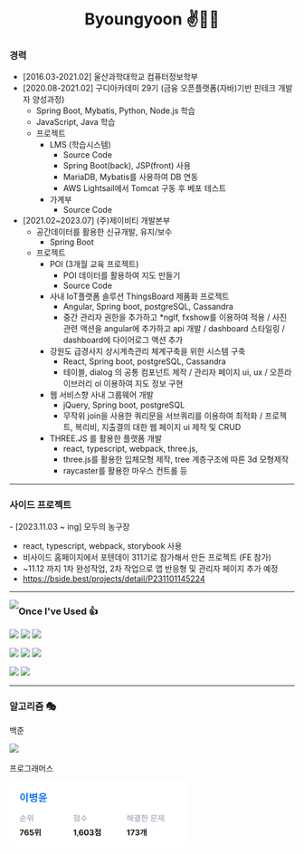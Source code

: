 <div align="center">
    
# Byoungyoon ✌🤞🤞

<div align="left">

### 경력

- [2016.03-2021.02] 울산과학대학교 컴퓨터정보학부
- [2020.08-2021.02] 구디아카데미 29기 (금융 오픈플랫폼(자바)기반 핀테크 개발자 양성과정)
  - Spring Boot, Mybatis, Python, Node.js 학습
  - JavaScript, Java 학습
  - 프로젝트
    - LMS (학습시스템)
      - <a src="https://github.com/byoungyoon/LMS-Z">Source Code</a>
      - Spring Boot(back), JSP(front) 사용
      - MariaDB, Mybatis를 사용하여 DB 연동
      - AWS Lightsail에서 Tomcat 구동 후 베포 테스트
    - 가계부
      - <a src="https://github.com/byoungyoon/cash">Source Code</a>
- [2021.02~2023.07] (주)제이비티 개발본부
  - 공간데이터를 활용한 신규개발, 유지/보수
    - Spring Boot
  - 프로젝트
    - POI (3개월 교육 프로젝트)
        - POI 데이터를 활용하여 지도 만들기
        - <a src="https://github.com/byoungyoon/poi.git">Source Code</a>
    - 사내 IoT플랫폼 솔루션 ThingsBoard 제품화 프로젝트
        - Angular, Spring boot, postgreSQL, Cassandra
        - 중간 관리자 권한을 추가하고 *ngIf, fxshow를 이용하여 적용 / 사진 관련 액션을 angular에 추가하고 api 개발 / dashboard 스타일링 / dashboard에 다이어로그 액션 추가
    - 강원도 급경사지 상시계측관리 체계구축을 위한 시스템 구축
        - React, Spring boot, postgreSQL, Cassandra
        - 테이블,  dialog 의 공통 컴포넌트 제작  / 관리자 페이지 ui, ux / 오픈라이브러리 ol 이용하여 지도 정보 구현
    - 웹 서비스향 사내 그룹웨어 개발
        - jQuery, Spring boot, postgreSQL
        - 무작위 join을 사용한 쿼리문을 서브쿼리를 이용하여 최적화 / 프로젝트, 복리비, 지출결의 대한 웹 페이지 ui 제작 및 CRUD 
    - THREE.JS 를 활용한 플랫폼 개발
        - react, typescript, webpack, three.js, 
        - three.js를 활용한 입체모형 제작, tree 계층구조에 따른 3d 모형제작  
        - raycaster를 활용한 마우스 컨트롤 등
</div>
</div>

---

### 사이드 프로젝트

<div align="left">
- [2023.11.03 ~ ing] 모두의 농구장  

  - react, typescript, webpack, storybook 사용
  - 비사이드 홈페이지에서 포텐데이 311기로 참가해서 만든 프로젝트 (FE 참가)
  - ~11.12 까지 1차 완성작업, 2차 작업으로 앱 반응형 및 관리자 페이지 추가 예정
  - https://bside.best/projects/detail/P231101145224
</div>

---

<img align="left" src="https://github-readme-stats.vercel.app/api/top-langs/?username=byoungyoon&layout=compact&theme=radical">

### Once I've Used 👍

<a src=""><img src="https://img.shields.io/badge/React-61DAFB?style=flat-square&logo=react&logoColor=FFFFFF"/></a>
<img src="https://img.shields.io/badge/Next-000000?style=flat-square&logo=next.js&logoColor=FFFFFF"/>
<img src="https://img.shields.io/badge/jQuery-0769AD?style=flat-square&logo=jQuery&logoColor=FFFFFF"/>

<a src=""><img src="https://img.shields.io/badge/Spring-6DB33F?style=flat-square&logo=spring&logoColor=FFFFFF"/></a>
<img src="https://img.shields.io/badge/Spring Boot-6DB33F?style=flat-square&logo=spring boot&logoColor=FFFFFF"/>
<img src="https://img.shields.io/badge/Express-000000?style=flat-square&logo=express&logoColor=FFFFFF"/>

<a src=""><img src="https://img.shields.io/badge/SQLite-003B57?style=flat-square&logo=SQLite&logoColor=FFFFFF"/></a>
<img src="https://img.shields.io/badge/NoSQL-003B57?style=flat-square&logo=SQLite&logoColor=FFFFFF"/>

---

### 알고리즘 🎭

백준

<img algin="left" src="http://mazassumnida.wtf/api/v2/generate_badge?boj=bur5698" />

프로그래머스

<img algin="left" src="./img/pro.png" />

